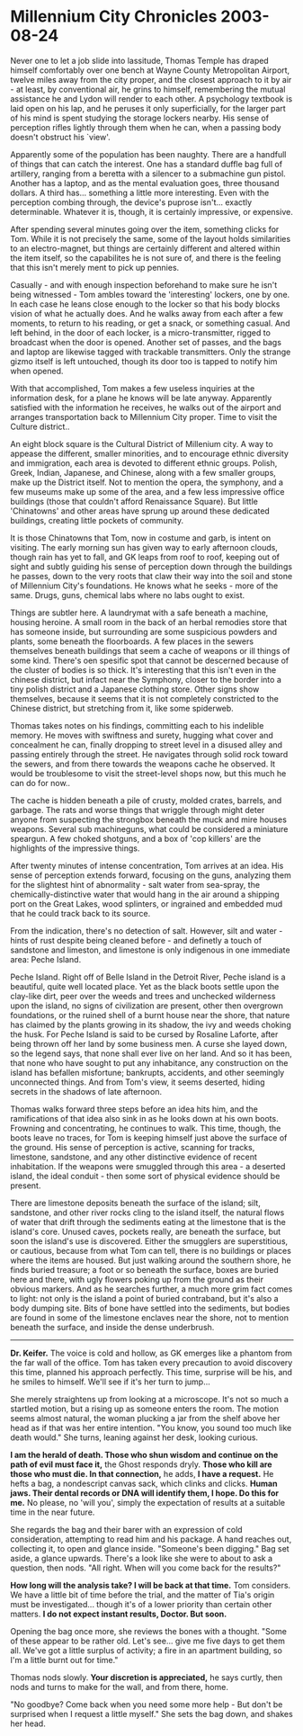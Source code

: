 <!-- TITLE: Millennium City Chronicles 2003-08-24 -->
<!-- SUBTITLE: A game log for Millennium City Chronicles -->

# Millennium City Chronicles 2003-08-24

Never one to let a job slide into lassitude, Thomas Temple has draped himself comfortably over one bench at Wayne County Metropolitan Airport, twelve miles away from the city proper, and the closest approach to it by air - at least, by conventional air, he grins to himself, remembering the mutual assistance he and Lydon will render to each other. A psychology textbook is laid open on his lap, and he peruses it only superficially, for the larger part of his mind is spent studying the storage lockers nearby. His sense of perception rifles lightly through them when he can, when a passing body doesn't obstruct his \`view'.

Apparently some of the population has been naughty. There are a handfull of things that can catch the interest. One has a standard duffle bag full of artillery, ranging from a beretta with a silencer to a submachine gun pistol. Another has a laptop, and as the mental evaluation goes, three thousand dollars. A third has... something a little more interesting. Even with the perception combing through, the device's puprose isn't... exactly determinable. Whatever it is, though, it is certainly impressive, or expensive.

After spending several minutes going over the item, something clicks for Tom. While it is not precisely the same, some of the layout holds similarities to an electro-magnet, but things are certainly different and altered within the item itself, so the capabilites he is not sure of, and there is the feeling that this isn't merely ment to pick up pennies.

Casually - and with enough inspection beforehand to make sure he isn't being witnessed - Tom ambles toward the 'interesting' lockers, one by one. In each case he leans close enough to the locker so that his body blocks vision of what he actually does. And he walks away from each after a few moments, to return to his reading, or get a snack, or something casual. And left behind, in the door of each locker, is a micro-transmitter, rigged to broadcast when the door is opened. Another set of passes, and the bags and laptop are likewise tagged with trackable transmitters. Only the strange gizmo itself is left untouched, though its door too is tapped to notify him when opened.

With that accomplished, Tom makes a few useless inquiries at the information desk, for a plane he knows will be late anyway. Apparently satisfied with the information he receives, he walks out of the airport and arranges transportation back to Millennium City proper. Time to visit the Culture district..

An eight block square is the Cultural District of Millenium city. A way to appease the different, smaller minorities, and to encourage ethnic diversity and immigration, each area is devoted to different ethnic groups. Polish, Greek, Indian, Japanese, and Chinese, along with a few smaller groups, make up the District itself. Not to mention the opera, the symphony, and a few museums make up some of the area, and a few less impressive office buildings (those that couldn't afford Renaissance Square). But little 'Chinatowns' and other areas have sprung up around these dedicated buildings, creating little pockets of community.

It is those Chinatowns that Tom, now in costume and garb, is intent on visiting. The early morning sun has given way to early afternoon clouds, though rain has yet to fall, and GK leaps from roof to roof, keeping out of sight and subtly guiding his sense of perception down through the buildings he passes, down to the very roots that claw their way into the soil and stone of Millennium City's foundations. He knows what he seeks - more of the same. Drugs, guns, chemical labs where no labs ought to exist.

Things are subtler here. A laundrymat with a safe beneath a machine, housing heroine. A small room in the back of an herbal remodies store that has someone inside, but surrounding are some suspicious powders and plants, some beneath the floorboards. A few places in the sewers themselves beneath buildings that seem a cache of weapons or ill things of some kind. There's oen spesific spot that cannot be descerned because of the cluster of bodies is so thick. It's interesting that this isn't even in the chinese district, but infact near the Symphony, closer to the border into a tiny polish district and a Japanese clothing store. Other signs show themselves, because it seems that it is not completely constricted to the Chinese district, but stretching from it, like some spiderweb.

Thomas takes notes on his findings, committing each to his indelible memory. He moves with swiftness and surety, hugging what cover and concealment he can, finally dropping to street level in a disused alley and passing entirely through the street. He navigates through solid rock toward the sewers, and from there towards the weapons cache he observed. It would be troublesome to visit the street-level shops now, but this much he can do for now..

The cache is hidden beneath a pile of crusty, molded crates, barrels, and garbage. The rats and worse things that wriggle through might deter anyone from suspecting the strongbox beneath the muck and mire houses weapons. Several sub machineguns, what could be considered a miniature speargun. A few choked shotguns, and a box of 'cop killers' are the highlights of the impressive things.

After twenty minutes of intense concentration, Tom arrives at an idea. His sense of perception extends forward, focusing on the guns, analyzing them for the slightest hint of abnormality - salt water from sea-spray, the chemically-distinctive water that would hang in the air around a shipping port on the Great Lakes, wood splinters, or ingrained and embedded mud that he could track back to its source.

From the indication, there's no detection of salt. However, silt and water - hints of rust despite being cleaned before - and definetly a touch of sandstone and limeston, and limestone is only indigenous in one immediate area: Peche Island.

Peche Island. Right off of Belle Island in the Detroit River, Peche island is a beautiful, quite well located place. Yet as the black boots settle upon the clay-like dirt, peer over the weeds and trees and unchecked wilderness upon the island, no signs of civilization are present, other then overgrown foundations, or the ruined shell of a burnt house near the shore, that nature has claimed by the plants growing in its shadow, the ivy and weeds choking the husk. For Peche Island is said to be cursed by Rosaline Laforte, after being thrown off her land by some business men. A curse she layed down, so the legend says, that none shall ever live on her land. And so it has been, that none who have sought to put any inhabitance, any construction on the island has befallen misfortune; bankrupts, accidents, and other seemingly unconnected things. And from Tom's view, it seems deserted, hiding secrets in the shadows of late afternoon.

Thomas walks forward three steps before an idea hits him, and the ramifications of that idea also sink in as he looks down at his own boots. Frowning and concentrating, he continues to walk. This time, though, the boots leave no traces, for Tom is keeping himself just above the surface of the ground. His sense of perception is active, scanning for tracks, limestone, sandstone, and any other distinctive evidence of recent inhabitation. If the weapons were smuggled through this area - a deserted island, the ideal conduit - then some sort of physical evidence should be present.

There are limestone deposits beneath the surface of the island; silt, sandstone, and other river rocks cling to the island itself, the natural flows of water that drift through the sediments eating at the limestone that is the island's core. Unused caves, pockets really, are beneath the surface, but soon the island's use is discovered. Either the smugglers are superstitious, or cautious, because from what Tom can tell, there is no buildings or places where the items are housed. But just walking around the southern shore, he finds buried treasure; a foot or so beneath the surface, boxes are buried here and there, with ugly flowers poking up from the ground as their obvious markers. And as he searches further, a much more grim fact comes to light: not only is the island a point of buried contraband, but it's also a body dumping site. Bits of bone have settled into the sediments, but bodies are found in some of the limestone enclaves near the shore, not to mention beneath the surface, and inside the dense underbrush.

---

**Dr. Keifer.** The voice is cold and hollow, as GK emerges like a phantom from the far wall of the office. Tom has taken every precaution to avoid discovery this time, planned his approach perfectly. This time, surprise will be his, and he smiles to himself. We'll see if it's her turn to jump...

She merely straightens up from looking at a microscope. It's not so much a startled motion, but a rising up as someone enters the room. The motion seems almost natural, the woman plucking a jar from the shelf above her head as if that was her entire intention. "You know, you sound too much like death would." She turns, leaning against her desk, looking curious.

**I am the herald of death. Those who shun wisdom and continue on the path of evil must face it,** the Ghost responds dryly. **Those who kill are those who must die. In that connection,** he adds, **I have a request.** He hefts a bag, a nondescript canvas sack, which clinks and clicks. **Human jaws. Their dental records or DNA will identify them, I hope. Do this for me.** No please, no 'will you', simply the expectation of results at a suitable time in the near future.

She regards the bag and their barer with an expression of cold consideration, attempting to read him and his package. A hand reaches out, collecting it, to open and glance inside. "Someone's been digging." Bag set aside, a glance upwards. There's a look like she were to about to ask a question, then nods. "All right. When will you come back for the results?"

**How long will the analysis take? I will be back at that time.** Tom considers. We have a little bit of time before the trial, and the matter of Tia's origin must be investigated... though it's of a lower priority than certain other matters. **I do not expect instant results, Doctor. But soon.**

Opening the bag once more, she reviews the bones with a thought. "Some of these appear to be rather old. Let's see... give me five days to get them all. We've got a little surplus of activity; a fire in an apartment building, so I'm a little burnt out for time."

Thomas nods slowly. **Your discretion is appreciated,** he says curtly, then nods and turns to make for the wall, and from there, home.

"No goodbye? Come back when you need some more help - But don't be surprised when I request a little myself." She sets the bag down, and shakes her head.